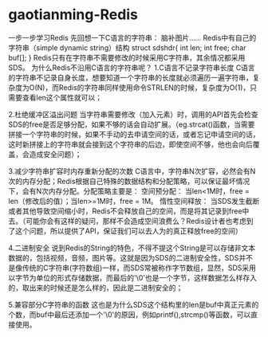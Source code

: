# gaotianming-Redis
一步一步学习Redis
先回想一下C语言的字符串：
          脑补图片……
Redis中有自己的字符串（simple dynamic string）结构
struct sdshdr{
    int len;
    int free;
    char buf[];
}
Redis只有在字符串不需要修改的时候采用C字符串，其余情况都采用SDS。
为什么Redis不沿用C语言的字符串呢？
 1.C语言不记录字符串长度
    C语言的字符串不记录自身长度，想要知道一个字符串的长度就必须遍历一遍字符串，复杂度为O(N)，而Redis的字符串同样使用命令STRLEN的时候，复杂度为O(1)，只需要查看len这个属性就可以；
    
2.杜绝缓冲区溢出问题
    当字符串需要修改（加入元素）时，调用的API首先会检查SDS的free是否足够分配，如果不够的话会自动扩展。（eg.strcat()函数，当需要拼接一个字符串的时候，如果不手动的去申请空间的话，或者忘记申请空间的话，这时新拼接上的字符串就会接到这个字符串的后边，即使空间不够，他也会向后覆盖，会造成安全问题）；
    
3.减少字符串扩容时内存重新分配的次数
    C语言中，字符串N次扩容，必然会有N次的内存分配；Redis根据自己特殊的数据结构和分配策略，可以保证最坏情况下，会有N次内存分配。分配策略主要是：
    空间预分配：
        当len<1M时，free = len（修改后的值）；当len>=1M时，free = 1M。                                                                           惰性空间释放：
        当SDS发生截断或者其他导致空间缩小时，Redis不会释放自己的空间，而是将其记录到free中去。（可能你会有这样的疑问，那样不会造成空间浪费么？Redis设计者也考虑到了这个问题，所以提供了API，保证我们可以去人为的真正释放free的空间）
        
4.二进制安全
    说到Redis的String的特色，不得不提这个String是可以存储非文本数据的，包括视频，音频，图片等。这就是因为SDS的二进制安全性，SDS并不是像传统的C字符串(字符数组)一样，而SDS常被称作字节数组，显然，SDS采用以字节为单位的形式存储数据，而最后的'\0'也是一个字节，这样数据怎么样存入的，取出来的时候还是怎么样的，因此是二进制安全的；
    
5.兼容部分C字符串的函数
    这也是为什么SDS这个结构里的len是buf中真正元素的个数，而buf中最后还添加一个'\0'的原因，例如printf(),strcmp()等函数，可以直接使用。

